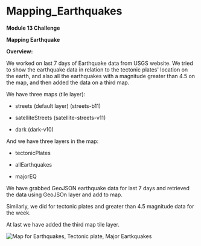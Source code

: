 # Mapping_Earthquakes
**Module 13 Challenge**

**Mapping Earthquake**

**Overview:**

We worked on last 7 days of Earthquake data from USGS website. We tried to show the earthquake data in relation to the tectonic plates&#39; location on the earth, and also all the earthquakes with a magnitude greater than 4.5 on the map, and then added the data on a third map.

We have three maps (tile layer):

- streets (default layer) (streets-b11)

- satelliteStreets (satellite-streets-v11)

- dark (dark-v10)

And we have three layers in the map:

- tectonicPlates

- allEarthquakes

- majorEQ

We have grabbed GeoJSON earthquake data for last 7 days and retrieved the data using GeoJSOn layer and add to map.

Similarly, we did for tectonic plates and greater than 4.5 magnitude data for the week.

At last we have added the third map tile layer.

![Map for Earthquakes, Tectonic plate, Major Eartkquakes]()